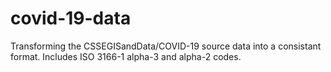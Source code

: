 # covid-19-data

Transforming the CSSEGISandData/COVID-19 source data into a consistant format. Includes ISO 3166-1 alpha-3 and alpha-2 codes.
